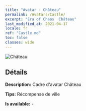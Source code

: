 ```yaml
---
title: "Avatar - Château"
permalink: /Avatars/Castle/
excerpt: "Era of Chaos  Château"
last_modified_at: 2021-04-17
locale: fr
ref: "Castle.md"
toc: false
classes: wide
---
```

 ![Château](/images/a/avatarFrame_11.png)

## Détails

 **Description:** Cadre d'avatar Château 

 **Tips:** Récompense de ville 

 **Is available:**  - 

